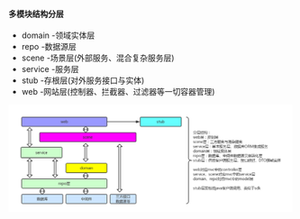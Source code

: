 #### 多模块结构分层
* domain -领域实体层
* repo -数据源层
* scene -场景层(外部服务、混合复杂服务层)
* service -服务层
* stub -存根层(对外服务接口与实体)
* web -网站层(控制器、拦截器、过滤器等一切容器管理)

![](../../docs/asset/instruction/codeLayer.jpg)